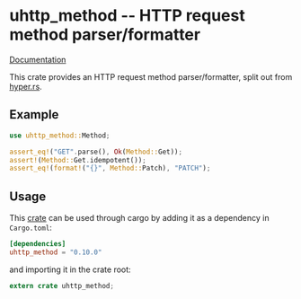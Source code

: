 # uhttp\_method -- HTTP request method parser/formatter

[Documentation](https://docs.rs/uhttp_method)

This crate provides an HTTP request method parser/formatter, split out from
[hyper.rs](https://hyper.rs).

## Example

```rust
use uhttp_method::Method;

assert_eq!("GET".parse(), Ok(Method::Get));
assert!(Method::Get.idempotent());
assert_eq!(format!("{}", Method::Patch), "PATCH");
```

## Usage

This [crate](https://crates.io/crates/uhttp_method) can be used through cargo by
adding it as a dependency in `Cargo.toml`:

```toml
[dependencies]
uhttp_method = "0.10.0"
```
and importing it in the crate root:

```rust
extern crate uhttp_method;
```
